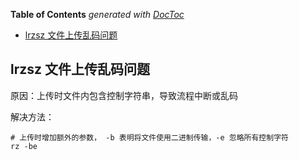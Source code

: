 <!-- START doctoc generated TOC please keep comment here to allow auto update -->
<!-- DON'T EDIT THIS SECTION, INSTEAD RE-RUN doctoc TO UPDATE -->
**Table of Contents**  *generated with [DocToc](https://github.com/thlorenz/doctoc)*

- [lrzsz 文件上传乱码问题](#lrzsz-%E6%96%87%E4%BB%B6%E4%B8%8A%E4%BC%A0%E4%B9%B1%E7%A0%81%E9%97%AE%E9%A2%98)

<!-- END doctoc generated TOC please keep comment here to allow auto update -->

## lrzsz 文件上传乱码问题

原因：上传时文件内包含控制字符串，导致流程中断或乱码

解决方法：

```
# 上传时增加额外的参数， -b 表明将文件使用二进制传输，-e 忽略所有控制字符
rz -be
```
